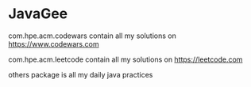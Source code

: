 # JavaGee

com.hpe.acm.codewars
    contain all my solutions on https://www.codewars.com

com.hpe.acm.leetcode
    contain all my solutions on https://leetcode.com

others package is all my daily java practices
